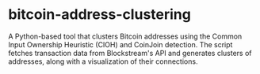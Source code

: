 # bitcoin-address-clustering
A Python-based tool that clusters Bitcoin addresses using the Common Input Ownership Heuristic (CIOH) and CoinJoin detection. The script fetches transaction data from Blockstream's API and generates clusters of addresses, along with a visualization of their connections.
